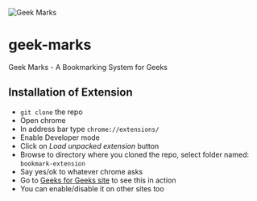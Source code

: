 ![Geek Marks](https://github.com/faizanahemad/geek-marks/master/bookmark-extension/gm.png "Geek Marks")
# geek-marks
Geek Marks - A Bookmarking System for Geeks

## Installation of Extension
- `git clone` the repo
- Open chrome
- In address bar type `chrome://extensions/`
- Enable Developer mode
- Click on *Load unpacked extension* button
- Browse to directory where you cloned the repo, select folder named: `bookmark-extension`
- Say yes/ok to whatever chrome asks
- Go to [Geeks for Geeks site](http://www.geeksforgeeks.org/check-if-a-given-binary-tree-is-heap/) to see this in action
- You can enable/disable it on other sites too
